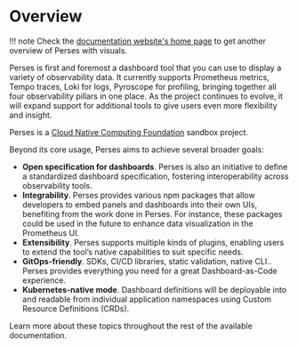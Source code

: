 # Overview

!!! note
    Check the [documentation website's home page](https://perses.dev/) to get another overview of Perses with visuals.

Perses is first and foremost a dashboard tool that you can use to display a variety of observability data. It currently supports Prometheus metrics, Tempo traces, Loki for logs, Pyroscope for profiling, bringing together all four observability pillars in one place. As the project continues to evolve, it will expand support for additional tools to give users even more flexibility and insight.

Perses is a [Cloud Native Computing Foundation](https://cncf.io) sandbox project.

Beyond its core usage, Perses aims to achieve several broader goals:

- **Open specification for dashboards**. Perses is also an initiative to define a standardized dashboard specification, fostering interoperability across observability tools.
- **Integrability**. Perses provides various npm packages that allow developers to embed panels and dashboards into their own UIs, benefiting from the work done in Perses. For instance, these packages could be used in the future to enhance data visualization in the Prometheus UI.
- **Extensibility**. Perses supports multiple kinds of plugins, enabling users to extend the tool’s native capabilities to suit specific needs.
- **GitOps-friendly**. SDKs, CI/CD libraries, static validation, native CLI.. Perses provides everything you need for a great Dashboard-as-Code experience.
- **Kubernetes-native mode**. Dashboard definitions will be deployable into and readable from individual application namespaces using Custom Resource Definitions (CRDs).

Learn more about these topics throughout the rest of the available documentation.